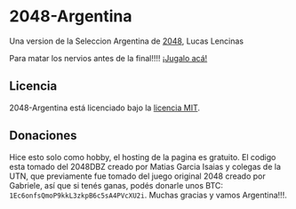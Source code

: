 
# 2048-Argentina
Una version de la Seleccion Argentina de [2048](http://git.io/2048), Lucas Lencinas

Para matar los nervios antes de la final!!!! [¡Jugalo acá!](http://git.io/2048dbz)

## Licencia
2048-Argentina está licenciado bajo la [licencia MIT](https://github.com/lucaslencinas/2048-Argentina/blob/master/LICENSE.txt).

## Donaciones
Hice esto solo como hobby, el hosting de la pagina es gratuito.
El codigo esta tomado del 2048DBZ creado por Matias Garcia Isaias y colegas de la UTN, que previamente fue tomado del juego original 2048 creado por Gabriele, así que si tenés ganas, podés donarle unos BTC: `1Ec6onfsQmoP9kkL3zkpB6c5sA4PVcXU2i`. 
Muchas gracias y vamos Argentina!!!.

